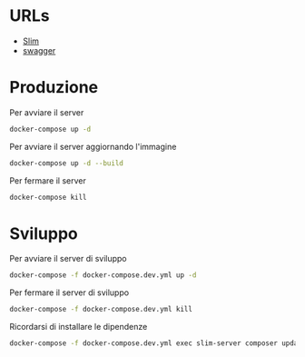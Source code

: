# URLs
- [Slim](http://localhost:8080)
- [swagger](http://localhost:8081/)

# Produzione

Per avviare il server
```bash
docker-compose up -d
```
Per avviare il server aggiornando l'immagine 
```bash
docker-compose up -d --build
```

Per fermare il server 
```bash
docker-compose kill
```

# Sviluppo

Per avviare il server di sviluppo
```bash
docker-compose -f docker-compose.dev.yml up -d
```
Per fermare il server di sviluppo
```bash
docker-compose -f docker-compose.dev.yml kill
```
Ricordarsi di installare le dipendenze 
```bash
docker-compose -f docker-compose.dev.yml exec slim-server composer update
```
